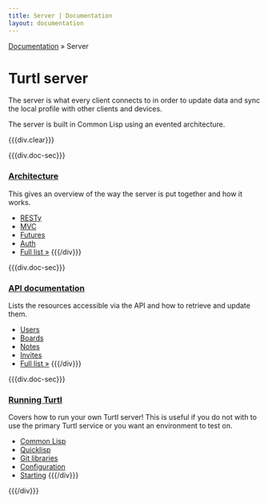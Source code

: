 ```yaml
---
title: Server | Documentation
layout: documentation
---
```


<div class="breadcrumb">
    <a href="/docs">Documentation</a> &raquo;
    Server
</div>

# Turtl server

The server is what every client connects to in order to update data and sync the
local profile with other clients and devices.

The server is built in Common Lisp using an evented architecture.

{{{div.clear}}}

{{{div.doc-sec}}}
### [Architecture](/docs/server/architecture)
This gives an overview of the way the server is put together and how it works.

- [RESTy](/docs/server/architecture#resty)
- [MVC](/docs/server/architecture#mvc)
- [Futures](/docs/server/architecture#futures)
- [Auth](/docs/server/architecture#auth)
- [Full list &raquo;](/docs/server/architecture)
{{{/div}}}

{{{div.doc-sec}}}
### [API documentation](/docs/server/api/index)
Lists the resources accessible via the API and how to retrieve and update them.

- [Users](/docs/server/api/users)
- [Boards](/docs/server/api/boards)
- [Notes](/docs/server/api/notes)
- [Invites](/docs/server/api/invites)
- [Full list &raquo;](/docs/server/api/index)
{{{/div}}}

<div class="clearMe"></div>

{{{div.doc-sec}}}
### [Running Turtl](/docs/server/api/running)
Covers how to run your own Turtl server! This is useful if you do not with to
use the primary Turtl service or you want an environment to test on.

- [Common Lisp](/docs/server/api/running#common-lisp)
- [Quicklisp](/docs/server/api/running#quicklisp)
- [Git libraries](/docs/server/api/running#git-libraries)
- [Configuration](/docs/server/api/running#configuration)
- [Starting](/docs/server/api/running#starting)
{{{/div}}}

{{{/div}}}

